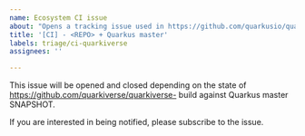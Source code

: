 ```yaml
---
name: Ecosystem CI issue
about: "Opens a tracking issue used in https://github.com/quarkusio/quarkus-ecosystem-ci"
title: '[CI] - <REPO> + Quarkus master'
labels: triage/ci-quarkiverse
assignees: ''

---
```


This issue will be opened and closed depending on the state of https://github.com/quarkiverse/quarkiverse-<REPO> build against Quarkus master SNAPSHOT.

If you are interested in being notified, please subscribe to the issue.
